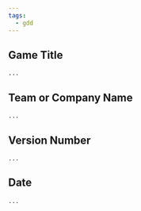 ```yaml
---
tags:
  - gdd
---
```

## Game Title
	...

## Team or Company Name
	...

## Version Number
	...

## Date
	...
